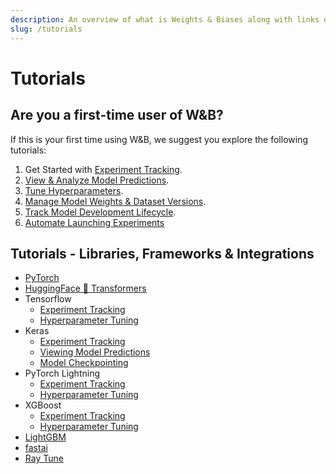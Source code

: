 ```yaml
---
description: An overview of what is Weights & Biases along with links on how to get started if you are a first time user.
slug: /tutorials
---
```


# Tutorials

## Are you a first-time user of W&B?
If this is your first time using W&B, we suggest you explore the following tutorials:

1. Get Started with [Experiment Tracking](Intro_to_Weights_&_Biases.md).
2. [View & Analyze Model Predictions](W&B_Tables_Quickstart.md).
3. [Tune Hyperparameters](Organizing_Hyperparameter_Sweeps_in_PyTorch_with_W&B.md).
4. [Manage Model Weights & Dataset Versions](Pipeline_Versioning_with_W&B_Artifacts.md).
5. [Track Model Development Lifecycle](Model_Registry_Tutorial.md).
6. [Automate Launching Experiments](Intro_to_Launch.md)

## Tutorials - Libraries, Frameworks & Integrations

- [PyTorch](Simple_PyTorch_Integration.md)
- [HuggingFace 🤗 Transformers](Huggingface_wandb.md)
- Tensorflow
    - [Experiment Tracking](Simple_TensorFlow_Integration.md)
    - [Hyperparameter Tuning](Hyperparameter_Optimization_in_TensorFlow_using_W&B_Sweeps.md)
- Keras
    - [Experiment Tracking](Use_WandbEvalCallback_in_your_Keras_workflow.md)
    - [Viewing Model Predictions](Use_WandbEvalCallback_in_your_Keras_workflow.md)
    - [Model Checkpointing](Use_WandbMetricLogger_in_your_Keras_workflow.md)
- PyTorch Lightning
    - [Experiment Tracking](Supercharge_your_Training_with_Pytorch_Lightning_and_Weights_and_Biases.md)
    - [Hyperparameter Tuning](Organizing_Hyperparameter_Sweeps_in_PyTorch_with_W&B.md)
- XGBoost
    - [Experiment Tracking](Credit_Scorecards_with_XGBoost_and_W&B.md)
    - [Hyperparameter Tuning](Using_W&B_Sweeps_with_XGBoost.md)
- [LightGBM](Simple_LightGBM_Integration.md)
- [fastai](Weights_&_Biases_with_fastai.md)
- [Ray Tune](RayTune_with_wandb.md)
                                                                  
                                                       
                                                                                             
                     
